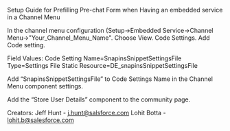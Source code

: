Setup Guide for Prefilling Pre-chat Form when Having an embedded service in a Channel Menu 

In the channel menu configuration (Setup->Embedded Service->Channel Menu->"Your_Channel_Menu_Name".
Choose View.
Code Settings.
Add Code setting.

Field Values:
Code Setting Name=SnapinsSnippetSettingsFile
Type=Settings File
Static Resource=DE_snapinsSnippetSettingsFile

Add “SnapinsSnippetSettingsFile” to Code Settings Name in the Channel Menu component settings.

Add the “Store User Details” component to the community page.

Creators:
Jeff Hunt - j.hunt@salsforce.com
Lohit Botta - lohit.b@salesforce.com
